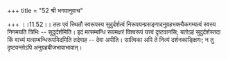 +++
title = "52 श्री भगवानुवाच"

+++
।।11.52।। ततः एवं स्थितौ स्वरूपस्य सुदुर्दर्शत्वं
निरूपयन्प्रसङ्गादनुग्रहभक्त्यैकगम्यत्वं स्वस्य निगमयति त्रिभिः --
सुदुर्दर्शमिति। इदं मत्सम्बन्धि रूपमक्षरं विश्वरूपं यत्त्वं दृष्टवानसि;
यतोऽहं सुदुर्दर्शस्तदा किं वाच्यं मत्सम्बन्धिरूपमिदमिति तदेवाह -- देवा
अपीति। सात्विका अपि ते नित्यं दर्शनकाङ्क्षिणः; न तु दृष्टवन्तोऽपि
अनुग्रहबीजभावाभावात्।
